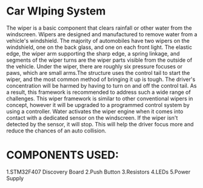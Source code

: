 # Car WIping System
The wiper is a basic component that clears rainfall or other water from the windscreen. Wipers are designed and manufactured to remove water from a vehicle's windshield. The majority of automobiles have two wipers on the windshield, one on the back glass, and one on each front light. The elastic edge, the wiper arm supporting the sharp edge, a spring linkage, and segments of the wiper turns are the wiper parts visible from the outside of the vehicle. Under the wiper, there are roughly six pressure focuses or paws, which are small arms.The structure uses the control tail to start the wiper, and the most common method of bringing it up is tough. The driver's concentration will be harmed by having to turn on and off the control tail. As a result, this framework is recommended to address such a wide range of challenges. This wiper framework is similar to other conventional wipers in concept, however it will be upgraded to a programmed control system by using a controller. Water activates the wiper engine when it comes into contact with a dedicated sensor on the windscreen. If the wiper isn't detected by the sensor, it will stop. This will help the driver focus more and reduce the chances of an auto collision.

# COMPONENTS USED:
1.STM32F407 Discovery Board
2.Push Button
3.Resistors
4.LEDs
5.Power Supply



